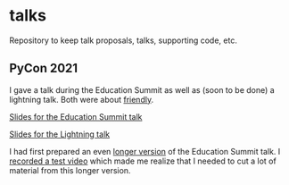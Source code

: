 # talks
Repository to keep talk proposals, talks, supporting code, etc.


## PyCon 2021

I gave a talk during the Education Summit as well as (soon to be done)
a lightning talk. Both were about [friendly](https://github.com/aroberge/friendly).

[Slides for the Education Summit talk](https://github.com/aroberge/talks/blob/master/pycon-2021/Introducing%20friendly.pdf)

[Slides for the Lightning talk](https://github.com/aroberge/talks/blob/master/pycon-2021/About%20friendly.pdf)


I had first prepared an even [longer version](https://github.com/aroberge/talks/blob/master/pycon-2021/Introducing%20friendly_long.pdf) of the Education Summit talk.
I [recorded a test video](https://youtu.be/e8G1Nr8P504) which made me realize
that I needed to cut a lot of material from this longer version.
